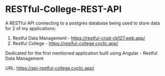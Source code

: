 # RESTful-College-REST-API

A RESTful API connecting to a postgres database being used to store data for 2 of my applications:
1. Restful Data Management - https://restful-crud-cb127.web.app/
2. Restful College - https://restful-college.cyclic.app/

Dedicated for the first mentioned application built using Angular - Restful Data Management

URL: https://api-restful-college.cyclic.app/
